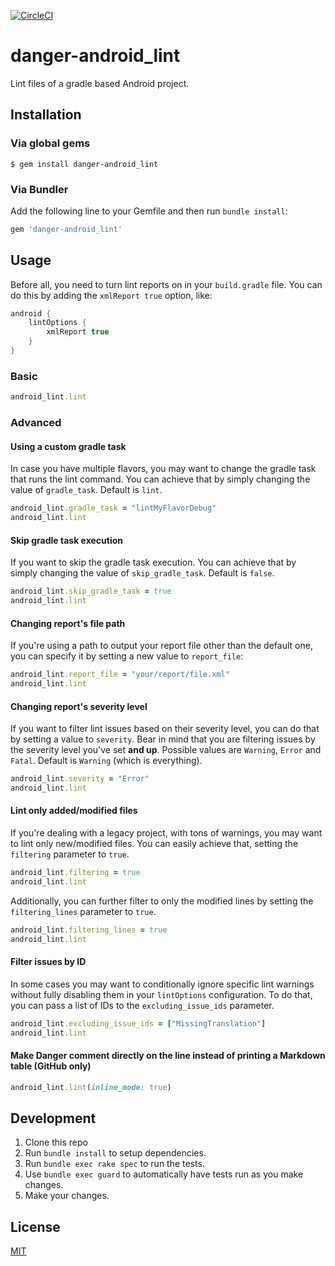 [![CircleCI](https://circleci.com/gh/loadsmart/danger-android_lint.svg?style=svg)](https://circleci.com/gh/loadsmart/danger-android_lint)

# danger-android_lint

Lint files of a gradle based Android project.

## Installation

### Via global gems

```
$ gem install danger-android_lint
```

### Via Bundler

Add the following line to your Gemfile and then run `bundle install`:

```rb
gem 'danger-android_lint'
```

## Usage

Before all, you need to turn lint reports on in your `build.gradle` file. You can do this by adding the `xmlReport true` option, like:

```gradle
android {
    lintOptions {
        xmlReport true
    }
}
```

### Basic

```rb
android_lint.lint
```

### Advanced

#### Using a custom gradle task

In case you have multiple flavors, you may want to change the gradle task that runs the lint command. You can achieve that by simply changing the value of `gradle_task`. Default is `lint`.

```rb
android_lint.gradle_task = "lintMyFlavorDebug"
android_lint.lint
```

#### Skip gradle task execution

If you want to skip the gradle task execution. You can achieve that by simply changing the value of `skip_gradle_task`. Default is `false`.

```rb
android_lint.skip_gradle_task = true
android_lint.lint
```

#### Changing report's file path

If you're using a path to output your report file other than the default one, you can specify it by setting a new value to `report_file`:

```rb
android_lint.report_file = "your/report/file.xml"
android_lint.lint
```

#### Changing report's severity level

If you want to filter lint issues based on their severity level, you can do that by setting a value to `severity`. Bear in mind that you are filtering issues by the severity level you've set **and up**. Possible values are `Warning`, `Error` and `Fatal`. Default is `Warning` (which is everything).

```rb
android_lint.severity = "Error"
android_lint.lint
```

#### Lint only added/modified files

If you're dealing with a legacy project, with tons of warnings, you may want to lint only new/modified files. You can easily achieve that, setting the `filtering` parameter to `true`.

```rb
android_lint.filtering = true
android_lint.lint
```

Additionally, you can further filter to only the modified lines by setting the `filtering_lines` parameter to `true`.

```rb
android_lint.filtering_lines = true
android_lint.lint
```

#### Filter issues by ID

In some cases you may want to conditionally ignore specific lint warnings without fully disabling
them in your `lintOptions` configuration. To do that, you can pass a list of IDs to the
`excluding_issue_ids` parameter.

```rb
android_lint.excluding_issue_ids = ["MissingTranslation"]
android_lint.lint
```

#### Make Danger comment directly on the line instead of printing a Markdown table (GitHub only)

```rb
android_lint.lint(inline_mode: true)
```

## Development

1. Clone this repo
2. Run `bundle install` to setup dependencies.
3. Run `bundle exec rake spec` to run the tests.
4. Use `bundle exec guard` to automatically have tests run as you make changes.
5. Make your changes.

## License

[MIT](https://raw.githubusercontent.com/loadsmart/danger-android_lint/master/LICENSE.txt)
